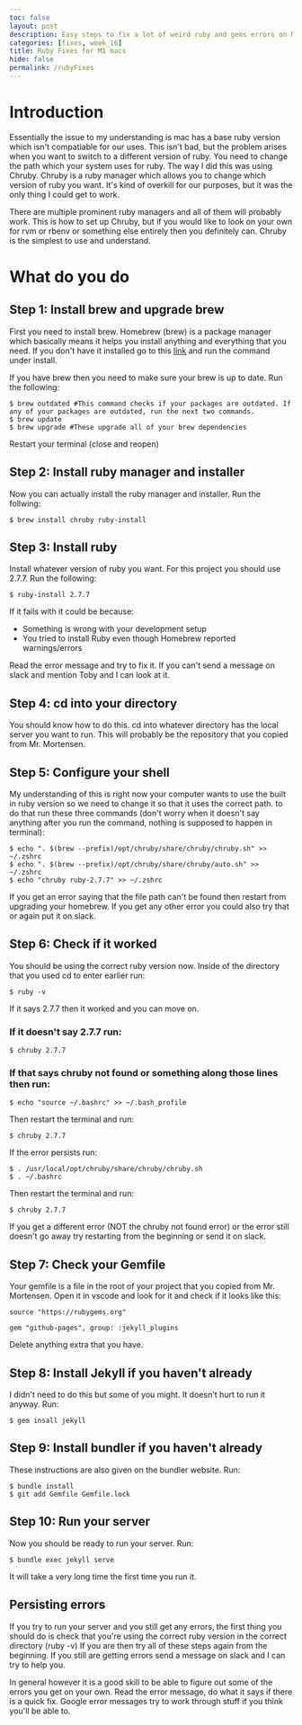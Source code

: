 ```yaml
---
toc: false
layout: post
description: Easy steps to fix a lot of weird ruby and gems errors on M1 macs
categories: [fixes, week_16]
title: Ruby Fixes for M1 macs
hide: false
permalink: /rubyFixes
---
```


# Introduction 
Essentially the issue to my understanding is mac has a base ruby version which isn't compatiable for our uses. This isn't bad, but the problem arises when you want to switch to a different version of ruby. You need to change the path which your system uses for ruby. The way I did this was using Chruby. Chruby is a ruby manager which allows you to change which version of ruby you want. It's kind of overkill for our purposes, but it was the only thing I could get to work. 

There are multiple prominent ruby managers and all of them will probably work. This is how to set up Chruby, but if you would like to look on your own for rvm or rbenv or something else entirely then you definitely can. Chruby is the simplest to use and understand. 

# What do you do

## Step 1: Install brew and upgrade brew
First you need to install brew. Homebrew (brew) is a package manager which basically means it helps you install anything and everything that you need. If you don't have it installed go to this [link](https://brew.sh/) and run the command under install. 

If you have brew then you need to make sure your brew is up to date. Run the following:
```shell
$ brew outdated #This command checks if your packages are outdated. If any of your packages are outdated, run the next two commands.
$ brew update 
$ brew upgrade #These upgrade all of your brew dependencies
```
Restart your terminal (close and reopen)
## Step 2: Install ruby manager and installer
Now you can actually install the ruby manager and installer. Run the follwing:
```shell
$ brew install chruby ruby-install
```

## Step 3: Install ruby
Install whatever version of ruby you want. For this project you should use 2.7.7. Run the following:
```shell
$ ruby-install 2.7.7
```

If it fails with it could be because:
- Something is wrong with your development setup
- You tried to install Ruby even though Homebrew reported warnings/errors

Read the error message and try to fix it. If you can't send a message on slack and mention Toby and I can look at it. 

## Step 4: cd into your directory
You should know how to do this. cd into whatever directory has the local server you want to run. This will probably be the repository that you copied from Mr. Mortensen.


## Step 5: Configure your shell
My understanding of this is right now your computer wants to use the built in ruby version so we need to change it so that it uses the correct path. to do that run these three commands (don't worry when it doesn't say anything after you run the command, nothing is supposed to happen in terminal):
```shell
$ echo ". $(brew --prefix)/opt/chruby/share/chruby/chruby.sh" >> ~/.zshrc
$ echo ". $(brew --prefix)/opt/chruby/share/chruby/auto.sh" >> ~/.zshrc
$ echo "chruby ruby-2.7.7" >> ~/.zshrc
```

If you get an error saying that the file path can't be found then restart from upgrading your homebrew. If you get any other error you could also try that or again put it on slack.

## Step 6: Check if it worked
You should be using the correct ruby version now. Inside of the directory that you used cd to enter earlier run:
```shell
$ ruby -v
```
If it says 2.7.7 then it worked and you can move on. 

### If it doesn't say 2.7.7 run:
```shell
$ chruby 2.7.7
```

### If that says chruby not found or something along those lines then run:
```shell
$ echo "source ~/.bashrc" >> ~/.bash_profile
```

Then restart the terminal and run:
```shell
$ chruby 2.7.7 
```

If the error persists run:
```shell
$ . /usr/local/opt/chruby/share/chruby/chruby.sh
$ . ~/.bashrc
```

Then restart the terminal and run:
```shell
$ chruby 2.7.7 
```

If you get a different error (NOT the chruby not found error) or the error still doesn't go away try restarting from the beginning or send it on slack. 

## Step 7: Check your Gemfile
Your gemfile is a file in the root of your project that you copied from Mr. Mortensen. Open it in vscode and look for it and check if it looks like this:
```gem
source "https://rubygems.org"

gem "github-pages", group: :jekyll_plugins
```
Delete anything extra that you have.
## Step 8: Install Jekyll if you haven't already
I didn't need to do this but some of you might. It doesn't hurt to run it anyway. Run:
```shell
$ gem insall jekyll
```
## Step 9: Install bundler if you haven't already
These instructions are also given on the bundler website. Run:
```shell
$ bundle install
$ git add Gemfile Gemfile.lock
```

## Step 10: Run your server
Now you should be ready to run your server. Run:
```shell
$ bundle exec jekyll serve
```
It will take a very long time the first time you run it. 

## Persisting errors
If you try to run your server and you still get any errors, the first thing you should do is check that you're using the correct ruby version in the correct directory (ruby -v) If you are then try all of these steps again from the beginning. If you still are getting errors send a message on slack and I can try to help you. 

In general however it is a good skill to be able to figure out some of the errors you get on your own. Read the error message, do what it says if there is a quick fix. Google error messages try to work through stuff if you think you'll be able to. 